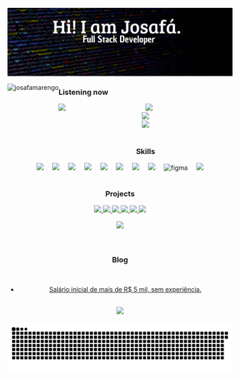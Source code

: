 <a href="https://josafa.com.br" target="_blank"><img title="Go to josafa.com.br" src="header.svg" target="_blank"/></a>

<!-- <div align="center">
    <a href="https://git.io/typing-svg"><img src="https://readme-typing-svg.herokuapp.com?font=Jet+Brains&duration=3000&pause=1500&color=39B358&center=true&width=600&height=160&lines=Seja+bem-vindo(a)+ao+meu+GItHub!;Abaixo+listei+um+resumo+de+minhas+habilidades.;Tem+os+meus+%C3%BAltimos+artigos+no+blog.;E+os+meus+principais+reposit%C3%B3rios+tamb%C3%A9m." alt="Typing SVG" /></a>
</div> -->

<img height="160em" align="left" src="https://github-readme-stats.vercel.app/api/top-langs?username=josafamarengo&show_icons=true&layout=compact&hide_border=true&bg_color=0D1117&text_color=f1f1f1&title_color=f4f4f4" alt="josafamarengo" />

<div align="left">
    <h3 align="left">Listening now</h3>
    <img src="https://spotify-github-profile.vercel.app/api/view?uid=31x2rdc667fy3bufsr64zifuxho4&cover_image=true&theme=novatorem&show_offline=false&background_color=121212&bar_color=53b14f&bar_color_cover=false" atl="Listening now" align="left" >
</div>

<div align="center">
    <a href="https://linkedin.com/in/josafamarengo" target="_blank" rel="noreferrer noopener">
        <img src="https://img.shields.io/badge/linkedin-%230077B5.svg?style=for-the-badge&logo=linkedin&logoColor=white" width="120">
    </a>
    <br>
    <a href="https://josafa.com.br" target="_blank" rel="noreferrer noopener">
        <img src="https://img.shields.io/badge/Portfolio-0D1117?style=for-the-badge&logo=dev.to&logoColor=white" width="120">
    </a>
    <br>
    <a href="https://josafa.com.br/#contact" target="_blank" rel="noreferrer noopener">
        <img src="https://img.shields.io/badge/Contato-0D1117?style=for-the-badge&logo=gmail&logoColor=white" width="120">
    </a>
</div>

<br>

<h3 align="center">Skills</h3>

<div align="center">
    <img src="https://www.vectorlogo.zone/logos/typescriptlang/typescriptlang-icon.svg" width="40" /> &nbsp; &nbsp;
    <img src="https://www.vectorlogo.zone/logos/reactjs/reactjs-icon.svg" width="40" /> &nbsp; &nbsp;
    <img src="https://www.vectorlogo.zone/logos/angular/angular-icon.svg" width="40" /> &nbsp; &nbsp;
    <img src="https://www.vectorlogo.zone/logos/java/java-icon.svg" width="40" /> &nbsp; &nbsp;
    <img src="https://www.vectorlogo.zone/logos/springio/springio-icon.svg" width="40" /> &nbsp; &nbsp;
    <img src="https://www.vectorlogo.zone/logos/w3_css/w3_css-icon.svg" width="40" />  &nbsp; &nbsp;
    <img src="https://www.vectorlogo.zone/logos/sass-lang/sass-lang-icon.svg" width="40" /> &nbsp; &nbsp;
    <img src="https://www.vectorlogo.zone/logos/tailwindcss/tailwindcss-icon.svg" width="40" /> &nbsp; &nbsp;
    <img src="https://www.vectorlogo.zone/logos/figma/figma-icon.svg" alt="figma" width="40" height="40"/> &nbsp; &nbsp;
    <img src="https://www.vectorlogo.zone/logos/docker/docker-icon.svg" width="40" />
</div>

<br>
<h3 align="center">Projects</h3>

<div align="center">
    <a href="https://github.com/josafamarengo/streaming">
        <img src="https://github-readme-stats.vercel.app/api/pin/?username=josafamarengo&repo=streaming&bg_color=0D1117&text_color=f1f1f1&title_color=539bf5&icon_color=768390&border_color=404040&border_radius=6">
    </a>
    <a href="https://github.com/josafamarengo/tarefas">
        <img src="https://github-readme-stats.vercel.app/api/pin/?username=josafamarengo&repo=tarefas&bg_color=0D1117&text_color=f1f1f1&title_color=539bf5&icon_color=768390&border_color=404040&border_radius=6">
    </a>
    <a href="https://github.com/josafamarengo/instagram-login-page">
        <img src="https://github-readme-stats.vercel.app/api/pin/?username=josafamarengo&repo=instagram-login-page&bg_color=0D1117&text_color=f1f1f1&title_color=539bf5&icon_color=768390&border_color=404040&border_radius=6">
    </a>
    <a href="https://github.com/josafamarengo/qrcode-generator">
        <img src="https://github-readme-stats.vercel.app/api/pin/?username=josafamarengo&repo=qrcode-generator&bg_color=0D1117&text_color=f1f1f1&title_color=539bf5&icon_color=768390&border_color=404040&border_radius=6">
    </a>
    <a href="https://github.com/josafamarengo/instagram-login-page">
        <img src="https://github-readme-stats.vercel.app/api/pin/?username=josafamarengo&repo=instagram-login-page&bg_color=0D1117&text_color=f1f1f1&title_color=539bf5&icon_color=768390&border_color=404040&border_radius=6">
    </a>
    <a href="https://github.com/josafamarengo/qrcode-generator">
        <img src="https://github-readme-stats.vercel.app/api/pin/?username=josafamarengo&repo=qrcode-generator&bg_color=0D1117&text_color=f1f1f1&title_color=539bf5&icon_color=768390&border_color=404040&border_radius=6">
    </a>
</div>

<br>
<div align="center">
    <a href="https://josafa.com.br" target="_blank" rel="noreferrer noopener">
        <img src="https://img.shields.io/badge/Ver%20mais-0D1117?style=for-the-badge" width="100">
    </a>
</div>
<br>
<br>
<h3 align="center">Blog</h3>
<br>
<div align="center">

<!-- BLOG-POST-LIST:START -->
- [Salário inicial de mais de R$ 5 mil, sem experiência.](https://josafa.com.br/blog/concurso-banco-do-brasil-agente-de-tecnologia-2023)
<!-- BLOG-POST-LIST:END -->
    
</div>
<br>
<div align="center">
    <a href="https://josafa.com.br/blog" target="_blank" rel="noreferrer noopener">
        <img src="https://img.shields.io/badge/Ver%20mais-0D1117?style=for-the-badge" width="100">
    </a>
</div>

<br>

<div align="center">
    <img src="https://github.com/josafamarengo/josafamarengo/blob/output/github-contribution-grid-snake.svg">
</div>
